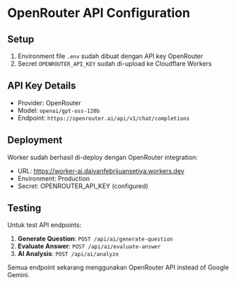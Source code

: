 # OpenRouter API Configuration

## Setup

1. Environment file `.env` sudah dibuat dengan API key OpenRouter
2. Secret `OPENROUTER_API_KEY` sudah di-upload ke Cloudflare Workers

## API Key Details

- Provider: OpenRouter
- Model: `openai/gpt-oss-120b`
- Endpoint: `https://openrouter.ai/api/v1/chat/completions`

## Deployment

Worker sudah berhasil di-deploy dengan OpenRouter integration:
- URL: https://worker-ai.daivanfebrijuansetiya.workers.dev
- Environment: Production
- Secret: OPENROUTER_API_KEY (configured)

## Testing

Untuk test API endpoints:

1. **Generate Question**: `POST /api/ai/generate-question`
2. **Evaluate Answer**: `POST /api/ai/evaluate-answer`
3. **AI Analysis**: `POST /api/ai/analyze`

Semua endpoint sekarang menggunakan OpenRouter API instead of Google Gemini.